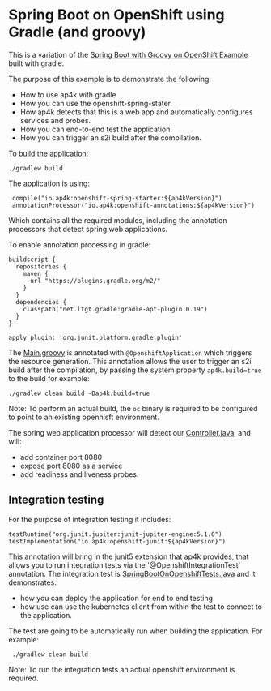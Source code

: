 # Spring Boot on OpenShift using Gradle (and groovy)

This is a variation of the [Spring Boot with Groovy on OpenShift Example](../spring-boot-with-groovy-on-openshift-example) built with gradle.

The purpose of this example is to demonstrate the following:

- How to use ap4k with gradle
- How you can use the openshift-spring-stater.
- How ap4k detects that this is a web app and automatically configures services and probes.
- How you can end-to-end test the application.
- How you can trigger an s2i build after the compilation.


To build the application:

    ./gradlew build
    
The application is using:

     compile("io.ap4k:openshift-spring-starter:${ap4kVersion}")
     annotationProcessor("io.ap4k:openshift-annotations:${ap4kVersion}")

Which contains all the required modules, including the annotation processors that detect spring web applications.


To enable annotation processing in gradle:

    buildscript {
      repositories {
        maven {
          url "https://plugins.gradle.org/m2/"
        }
      }
      dependencies {
        classpath("net.ltgt.gradle:gradle-apt-plugin:0.19")
      }
    }
    
    apply plugin: 'org.junit.platform.gradle.plugin'
    
The [Main.groovy](src/main/groovy/io/ap4k/example/sbonopenshift/Main.groovy) is annotated with `@OpenshiftApplication` which triggers the resource generation.
This annotation allows the user to trigger an s2i build after the compilation, by passing the system property 
`ap4k.build=true` to the build for example:

    ./gradlew clean build -Dap4k.build=true

Note: To perform an actual build, the `oc` binary is required to be configured to point to an existing openhisft environment.

The spring web application processor will detect our [Controller.java](src/main/groovy/io/ap4k/example/sbonopenshift/Controller.groovy), and will:

- add container port 8080
- expose port 8080 as a service
- add readiness and liveness probes.

## Integration testing

For the purpose of integration testing it includes:

    testRuntime("org.junit.jupiter:junit-jupiter-engine:5.1.0")
    testImplementation("io.ap4k:openshift-junit:${ap4kVersion}")

This annotation will bring in the junit5 extension that ap4k provides, that allows you to run integration tests via the '@OpenshiftIntegrationTest' annotation.
The integration test is [SpringBootOnOpenshiftTests.java](src/test/groovy/io/ap4k/example/sbonopenshift/SpringBootOnOpenshiftTests.java) and it demonstrates:

- how you can deploy the application for end to end testing
- how use can use the kubernetes client from within the test to connect to the application.

The test are going to be automatically run when building the application. For example:

     ./gradlew clean build
    
Note: To run the integration tests an actual openshift environment is required.
